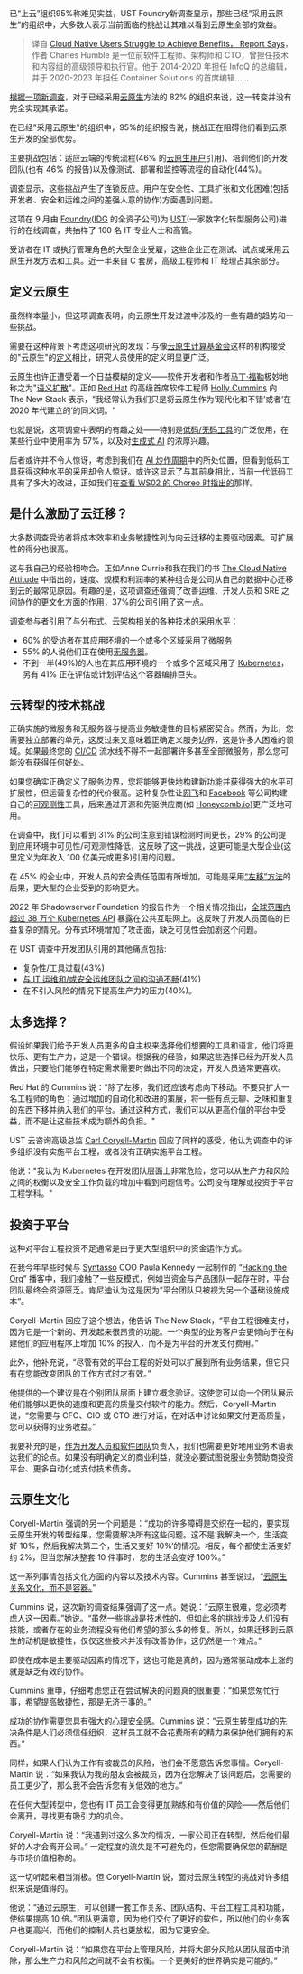 <!--
title: 云原生用户难以实现效益
cover: https://cdn.thenewstack.io/media/2023/11/d5734667-cloud-native-lightning-1-1024x576.jpg
-->

已“上云”组织95%称难见实益，UST Foundry新调查显示，那些已经“采用云原生”的组织中，大多数人表示当前面临的挑战让其难以看到云原生全部的效益。

> 译自 [Cloud Native Users Struggle to Achieve Benefits， Report Says](https://thenewstack.io/cloud-native-users-struggle-to-achieve-benefits-report-says/)，作者 Charles Humble 是一位前软件工程师、架构师和 CTO，曾担任技术和内容组的高级领导和执行官。他于 2014-2020 年担任 InfoQ 的总编辑，并于 2020-2023 年担任 Container Solutions 的首席编辑......

[根据一项新调查](https://www.ust.com/en/insights/cloud-native-app-dev)，对于已经采用[云原生](https://thenewstack.io/cloud-native/)方法的 82% 的组织来说，这一转变并没有完全实现其承诺。

在已经"采用云原生"的组织中，95%的组织报告说，挑战正在阻碍他们看到云原生开发的全部优势。

主要挑战包括：适应云端的传统流程(46% 的[云原生用户](https://thenewstack.io/5-things-to-know-before-adopting-cloud-native/)引用)、培训他们的开发团队(也有 46% 的报告)以及像测试、部署和监控等流程的自动化(44%)。

调查显示，这些挑战产生了连锁反应。用户在安全性、工具扩张和文化困难(包括开发者、安全和运维之间的差强人意的协作)方面遇到问题。

这项在 9 月由 [Foundry](https://foundryco.com/)([IDG](https://www.idginc.com/) 的全资子公司)为 [UST](https://www.ust.com/?utm_content=inline-mention)(一家数字化转型服务公司)进行的在线调查，共抽样了 100 名 IT 专业人士和高管。

受访者在 IT 或执行管理角色的大型企业受雇，这些企业正在测试、试点或采用云原生开发方法和工具。近一半来自 C 套房，高级工程师和 IT 经理占其余部分。

## 定义云原生

虽然样本量小，但这项调查表明，向云原生开发过渡中涉及的一些有趣的趋势和一些挑战。

需要在这种背景下考虑这项研究的发现：与像[云原生计算基金会](https://cncf.io/?utm_content=inline-mention)这样的机构接受的"云原生"的[定义](https://github.com/cncf/toc/blob/main/DEFINITION.md)相比，研究人员使用的定义明显更广泛。

云原生也许正遭受着一个日益模糊的定义——软件开发者和作者[马丁·福勒](https://martinfowler.com/)极妙地称之为"[语义扩散](https://martinfowler.com/bliki/SemanticDiffusion.html)"。正如 [Red Hat](https://www.openshift.com/try?utm_content=inline-mention) 的高级首席软件工程师 [Holly Cummins](https://www.linkedin.com/in/holly-k-cummins?originalSubdomain=uk) 向 The New Stack 表示，"我经常认为我们只是将云原生作为‘现代化和不错’或者‘在 2020 年代建立的’的同义词。"

也就是说，这项调查中表明的有趣之处——特别是[低码/无码工具](https://thenewstack.io/low-code-vs-no-code/)的广泛使用，在某些行业中使用率为 57%，以及对[生成式 AI](https://thenewstack.io/how-generative-ai-can-support-devops-and-sre-workflows/) 的浓厚兴趣。

后者或许并不令人惊讶，考虑到我们在 [AI 炒作周期](https://thenewstack.io/steve-wozniak-on-tesla-artificial-intelligence-apple/)中的所处位置，但看到低码工具获得这种水平的采用却令人惊讶。或许这显示了与其前身相比，当前一代低码工具有了多大的改进，正如我们在[查看 WS02 的 Choreo 时指出的](https://thenewstack.io/choreo-a-serverless-platform-for-building-cloud-native-apps/)那样。

## 是什么激励了云迁移？

大多数调查受访者将成本效率和业务敏捷性列为向云迁移的主要驱动因素。可扩展性的得分也很高。

这与我自己的经验相吻合。正如Anne Currie和我在我们的书 [The Cloud Native Attitude](https://info.container-solutions.com/the-cloud-native-attitude-2nd-edition) 中指出的，速度、规模和利润率的某种组合是公司从自己的数据中心迁移到云的最常见原因。有趣的是，这项调查还强调了改善运维、开发人员和 SRE 之间协作的更文化方面的作用，37%的公司引用了这一点。

调查参与者引用了与分布式、云架构相关的各种技术的采用水平：

- 60% 的受访者在其应用环境的一个或多个区域采用了[微服务](https://thenewstack.io/microservices/)
- 55% 的人说他们正在使用[无服务器](https://thenewstack.io/serverless/)。
- 不到一半(49%)的人也在其应用环境的一个或多个区域采用了 [Kubernetes](https://thenewstack.io/kubernetes/)，另有 41% 正在评估或计划评估这个容器编排巨头。

## 云转型的技术挑战

正确实施的微服务和无服务器与提高业务敏捷性的目标紧密契合。然而，为此，您需要独立部署的单元，这反过来又意味着正确定义服务边界，这是许多人困难的领域。如果最终您的 [CI/CD](https://thenewstack.io/ci-cd/) 流水线不得不一起部署许多甚至全部微服务，那么您可能没有获得任何好处。

如果您确实正确定义了服务边界，您将能够更快地构建新功能并获得强大的水平可扩展性，但运营复杂性的代价很高。这种复杂性让[网飞](https://www.infoq.com/presentations/netflix-monitoring-system/)和 [Facebook](https://research.facebook.com/publications/scuba-diving-into-data-at-facebook/) 等公司构建自己的[可观测性](https://thenewstack.io/observability/)工具，后来通过开源和先驱供应商(如 [Honeycomb.io](https://blog.container-solutions.com/charity-majors-on-code-rewrites-observability-and-team-performance))更广泛地可用。

在调查中，我们可以看到 31% 的公司注意到错误检测时间更长，29% 的公司提到应用环境中可见性/可观测性降低，这反映了这一挑战，这更可能是大型企业(这里定义为年收入 100 亿美元或更多)引用的问题。

在 45% 的企业中，开发人员的安全责任范围有所增加，可能是采用[“左移”方法](https://thenewstack.io/shift-left-where-cloud-native-computing-security-is-going/)的后果，更大型的企业受到的影响更大。

2022 年 Shadowserver Foundation 的报告作为一个相关情况指出，[全球范围内超过 38 万个 Kubernetes API](https://www.shadowserver.org/news/over-380-000-open-kubernetes-api-servers/?utm_source=thenewstack&utm_medium=website&utm_content=inline-mention&utm_campaign=platform) 暴露在公共互联网上。这反映了开发人员面临的日益复杂的情况。分布式环境增加了攻击面，缺乏可见性会加剧这个问题。

在 UST 调查中开发团队引用的其他痛点包括:

- 复杂性/工具过载(43%)
- [与 IT 运维和/或安全运维团队之间的沟通不畅](https://thenewstack.io/part-2-how-checklists-on-github-and-gitlab-can-help-team-collaboration/)(41%)
- 在不引入风险的情况下提高生产力的压力(40%)。

## 太多选择？

假设如果我们给予开发人员更多的自主权来选择他们想要的工具和语言，他们将更快乐、更有生产力，这是一个错误。根据我的经验，如果这些选择已经为开发人员做出，只要他们能够在特定需求需要时做出不同的决定，开发人员通常更喜欢。

Red Hat 的 Cummins 说："除了左移，我们还应该考虑向下移动。不要只扩大一名工程师的角色；通过增加的自动化和改进的策展，将一些有点无聊、乏味和重复的东西下移并纳入我们的平台。通过这种方式，我们可以从更高价值的平台中受益，而不是让这些技术成为额外的负担。"

UST 云咨询高级总监 [Carl Coryell-Martin](https://www.linkedin.com/in/carlcoryell?originalSubdomain=ca) 回应了同样的感受，他认为调查中的许多组织没有实施平台工程，或者没有正确实施平台工程。

他说："我认为 Kubernetes 在开发团队层面上非常危险，您可以从生产力和风险之间的权衡以及安全工作负载的增加中看到问题信号。公司没有理解或投资于平台工程学科。"

## 投资于平台

这种对平台工程投资不足通常是由于更大型组织中的资金运作方式。

在我今年早些时候与 [Syntasso](https://www.syntasso.io/) COO Paula Kennedy 一起制作的 “[Hacking the Org](https://sites.libsyn.com/406853/syntasso-coo-paula-kennedy-on-platform-team-responsibilities-patterns-and-anti-patterns)” 播客中，我们接触了一些反模式，例如当资金与产品团队一起存在时，平台团队最终会资源匮乏。肯尼迪认为这是因为“平台团队只被视为另一个基础设施成本”。

Coryell-Martin 回应了这个想法，他告诉 The New Stack，“平台工程很难支付，因为它是一个新的、开发起来很昂贵的功能。一个典型的业务客户会更倾向于在构建他们的应用程序上增加 10% 的投入，而不是为平台的开发支付费用。”

此外，他补充说，“尽管有效的平台工程的好处可以扩展到所有业务结果，但它只有在您能改变团队的工作方式时才有效。”

他提供的一个建议是在个别团队层面上建立概念验证。这使您可以向一个团队展示他们能够以更快的速度和更高的质量交付软件的能力。然后，Coryell-Martin 说，“您需要与 CFO、CIO 或 CTO 进行对话，在对话中讨论如果交付更高质量，您可以获得的业务收益。” 

我要补充的是，[作为开发人员和软件团队](https://thenewstack.io/managing-software-development-team-dynamics-from-within/)负责人，我们也需要更好地用业务术语表达我们的论点。如果没有明确定义的商业利益，就没必要试图说服业务赞助商投资平台、更多自动化或支付技术债务。

## 云原生文化

Coryell-Martin 强调的另一个问题是：“成功的许多障碍是交织在一起的，要实现云原生开发的转型结果，您需要解决所有这些问题。这不是‘我解决一个，生活变好 10%，然后我解决第二个，生活又变好 10%’的情况。相反，每个都使生活变好约 2%，但当您解决整套 10 件事时，您的生活会变好 100%。”

这一系列事情包括文化方面的内容以及技术内容。Cummins 甚至说过，“[云原生关系文化，而不是容器。](https://blog.container-solutions.com/cloud-native-is-about-culture-not-containers)”

Cummins 说，这次新的调查结果强调了这一点。她说：“云原生很难，您必须考虑人这一因素。”她说。“虽然一些挑战是技术性的，但如此多的挑战涉及人们没有技能，或者存在的业务流程没有他们希望的那么多的修复。所以，如果迁移到云原生的动机是敏捷性，仅仅这些技术并没有改善协作，这仍然是一个难点。”

即使在成本是主要驱动因素的情况下，这也可能是真的，因为通常驱动成本上涨的就是缺乏有效的协作。

Cummins 重申，仔细考虑您正在尝试解决的问题真的很重要：“如果您匆忙行事，希望提高敏捷性，那是无济于事的。”

成功的协作需要您具有强大的[心理安全感](https://thenewstack.io/5-ways-to-build-psychological-safety-at-fast-moving-startups/)。Cummins 说：“云原生转型成功的先决条件是人们必须信任组织，这样员工就不会花费所有的精力来保护他们拥有的东西。”

同样，如果人们认为工作有被裁员的风险，他们会不愿意告诉您事情。Coryell-Martin 说：“如果我认为我的朋友会被裁员，因为在您解决了该问题后，您需要的员工更少了，那么我不会告诉您有关低效的地方。”

在任何大型转型中，您也有 IT 员工会变得更加熟练和有价值的风险——然后他们会离开，寻找更有吸引力的机会。

Coryell-Martin 说：“我遇到过这么多次的情况，一家公司正在转型，然后他们最好的人才会离开公司。” 一定程度的流失是不可避免的，但您需要确保您的薪酬是与市场价值相称的。

这一切听起来相当消极。但 Coryell-Martin 说，面对云原生转型的挑战对许多组织来说是值得的。

他说：“通过云原生，可以创建一套工作关系、团队结构、平台工程工具和功能，使结果提高 10 倍。”团队更满意，因为他们交付了更好的软件，所以他们的业务客户也更高兴，而他们的控制人员也更放松，因为它更安全。

Coryell-Martin 说：“如果您在平台上管理风险，并将大部分风险从团队层面中消除，那么生产力和风险之间就不会有权衡。一个更美好的世界确实是可能的。”
